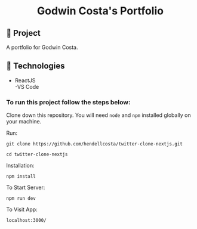 <h1 align="center">
	Godwin Costa's Portfolio
</h1>
<!--<p align="center">
<img src=/>
</p> -->




## 🚀 Project
A portfolio for Godwin Costa.

## 🔧 Technologies

- ReactJS </br>
-VS Code

### To run this project follow the steps below:  

Clone down this repository. You will need `node` and `npm` installed globally on your machine.

Run:

`git clone https://github.com/hendellcosta/twitter-clone-nextjs.git`

`cd twitter-clone-nextjs`

Installation:

`npm install`

To Start Server:

`npm run dev`  

To Visit App:

`localhost:3000/`  

<!-- Hendell Costa -->